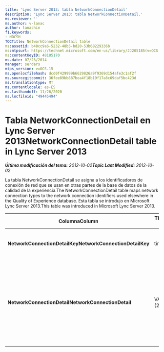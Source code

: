 ```yaml
---
title: 'Lync Server 2013: tabla NetworkConnectionDetail'
description: 'Lync Server 2013: tabla NetworkConnectionDetail.'
ms.reviewer: ''
ms.author: v-lanac
author: lanachin
f1.keywords:
- NOCSH
TOCTitle: NetworkConnectionDetail table
ms:assetid: b48cc9a6-5232-48b5-bd20-53b68229336b
ms:mtpsurl: https://technet.microsoft.com/en-us/library/JJ205185(v=OCS.15)
ms:contentKeyID: 48185170
ms.date: 07/23/2014
manager: serdars
mtps_version: v=OCS.15
ms.openlocfilehash: dcd0f429999b6629826a9f9369d154afe3c1af2f
ms.sourcegitcommit: 36fee89bb887bea4f18b19f17a8c69daf5bc423d
ms.translationtype: MT
ms.contentlocale: es-ES
ms.lasthandoff: 11/26/2020
ms.locfileid: "49445494"
---
```

# <a name="networkconnectiondetail-table-in-lync-server-2013"></a><span data-ttu-id="d06cf-103">Tabla NetworkConnectionDetail en Lync Server 2013</span><span class="sxs-lookup"><span data-stu-id="d06cf-103">NetworkConnectionDetail table in Lync Server 2013</span></span>

<div data-xmlns="http://www.w3.org/1999/xhtml">

<div class="topic" data-xmlns="http://www.w3.org/1999/xhtml" data-msxsl="urn:schemas-microsoft-com:xslt" data-cs="https://msdn.microsoft.com/">

<div data-asp="https://msdn2.microsoft.com/asp">



</div>

<div id="mainSection">

<div id="mainBody"><span data-ttu-id="d06cf-104">

<span> </span></span><span class="sxs-lookup"><span data-stu-id="d06cf-104">

<span> </span></span></span>

<span data-ttu-id="d06cf-105">_**Última modificación del tema:** 2012-10-02_</span><span class="sxs-lookup"><span data-stu-id="d06cf-105">_**Topic Last Modified:** 2012-10-02_</span></span>

<span data-ttu-id="d06cf-106">La tabla NetworkConnectionDetail se asigna a los identificadores de conexión de red que se usan en otras partes de la base de datos de la calidad de la experiencia.</span><span class="sxs-lookup"><span data-stu-id="d06cf-106">The NetworkConnectionDetail table maps network connection types to the network connection identifiers used elsewhere in the Quality of Experience database.</span></span> <span data-ttu-id="d06cf-107">Esta tabla se introdujo en Microsoft Lync Server 2013.</span><span class="sxs-lookup"><span data-stu-id="d06cf-107">This table was introduced in Microsoft Lync Server 2013.</span></span>


<table>
<colgroup>
<col style="width: 25%" />
<col style="width: 25%" />
<col style="width: 25%" />
<col style="width: 25%" />
</colgroup>
<thead>
<tr class="header">
<th><span data-ttu-id="d06cf-108"><strong>Columna</strong></span><span class="sxs-lookup"><span data-stu-id="d06cf-108"><strong>Column</strong></span></span></th>
<th><span data-ttu-id="d06cf-109"><strong>Tipo de datos</strong></span><span class="sxs-lookup"><span data-stu-id="d06cf-109"><strong>Data Type</strong></span></span></th>
<th><span data-ttu-id="d06cf-110"><strong>Clave o índice</strong></span><span class="sxs-lookup"><span data-stu-id="d06cf-110"><strong>Key/Index</strong></span></span></th>
<th><span data-ttu-id="d06cf-111"><strong>Detalles</strong></span><span class="sxs-lookup"><span data-stu-id="d06cf-111"><strong>Details</strong></span></span></th>
</tr>
</thead>
<tbody>
<tr class="odd">
<td><p><span data-ttu-id="d06cf-112"><strong>NetworkConnectionDetailKey</strong></span><span class="sxs-lookup"><span data-stu-id="d06cf-112"><strong>NetworkConnectionDetailKey</strong></span></span></p></td>
<td><p><span data-ttu-id="d06cf-113">tinyint</span><span class="sxs-lookup"><span data-stu-id="d06cf-113">tinyint</span></span></p></td>
<td><p><span data-ttu-id="d06cf-114">Primary</span><span class="sxs-lookup"><span data-stu-id="d06cf-114">Primary</span></span></p></td>
<td><p><span data-ttu-id="d06cf-115">Identificador único del tipo de conexión de red.</span><span class="sxs-lookup"><span data-stu-id="d06cf-115">Unique identifier for the network connection type.</span></span></p></td>
</tr>
<tr class="even">
<td><p><span data-ttu-id="d06cf-116"><strong>NetworkConnectionDetail</strong></span><span class="sxs-lookup"><span data-stu-id="d06cf-116"><strong>NetworkConnectionDetail</strong></span></span></p></td>
<td><p><span data-ttu-id="d06cf-117">VARCHAR (256)</span><span class="sxs-lookup"><span data-stu-id="d06cf-117">varchar(256)</span></span></p></td>
<td><p><span data-ttu-id="d06cf-118">Solo</span><span class="sxs-lookup"><span data-stu-id="d06cf-118">Unique</span></span></p></td>
<td><p><span data-ttu-id="d06cf-119">Tipo de conexión de red que corresponde a la NetworkConnectionDetailKey.</span><span class="sxs-lookup"><span data-stu-id="d06cf-119">Network connection type that corresponds to the NetworkConnectionDetailKey.</span></span> <span data-ttu-id="d06cf-120">Los valores permitidos son:</span><span class="sxs-lookup"><span data-stu-id="d06cf-120">Allowed values are:</span></span></p>
<ol>
<li><p><span data-ttu-id="d06cf-121">0: conectado</span><span class="sxs-lookup"><span data-stu-id="d06cf-121">0 -- Wired</span></span></p></li>
<li><p><span data-ttu-id="d06cf-122">1--WiFi</span><span class="sxs-lookup"><span data-stu-id="d06cf-122">1 -- WiFi</span></span></p></li>
<li><p><span data-ttu-id="d06cf-123">2--Ethernet</span><span class="sxs-lookup"><span data-stu-id="d06cf-123">2 -- Ethernet</span></span></p></li>
</ol></td>
</tr>
</tbody>
</table><span data-ttu-id="d06cf-124">


</div>

<span> </span>

</div>

</div>

</span><span class="sxs-lookup"><span data-stu-id="d06cf-124">


</div>

<span> </span>

</div>

</div>

</span></span></div>

